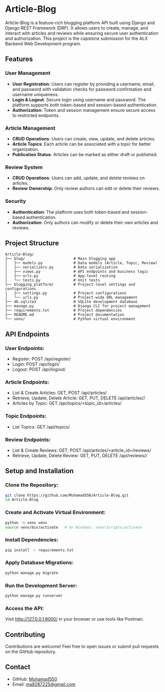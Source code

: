 # Article-Blog

Article-Blog is a feature-rich blogging platform API built using Django and Django REST Framework (DRF). It allows users to create, manage, and interact with articles and reviews while ensuring secure user authentication and authorization. This project is the capstone submission for the ALX Backend Web Development program.

## Features

### User Management
- **User Registration**: Users can register by providing a username, email, and password with validation checks for password confirmation and username uniqueness.
- **Login & Logout**: Secure login using username and password. The platform supports both token-based and session-based authentication.
- **Authorization**: Token and session management ensure secure access to restricted endpoints.

### Article Management
- **CRUD Operations**: Users can create, view, update, and delete articles.
- **Article Topics**: Each article can be associated with a topic for better organization.
- **Publication Status**: Articles can be marked as either draft or published.

### Review System
- **CRUD Operations**: Users can add, update, and delete reviews on articles.
- **Review Ownership**: Only review authors can edit or delete their reviews.

### Security
- **Authentication**: The platform uses both token-based and session-based authentication.
- **Authorization**: Only authors can modify or delete their own articles and reviews.

## Project Structure

```
Article-Blog/
├── blog/                      # Main blogging app
│   ├── models.py              # Data models (Article, Topic, Review)
│   ├── serializers.py         # Data serialization
│   ├── views.py               # API endpoints and business logic
│   ├── urls.py                # App-level routing
│   └── tests.py               # Unit tests
├── blogging_platform/         # Project-level settings and configurations
│   ├── settings.py            # Project configurations
│   └── urls.py                # Project-wide URL management
├── db.sqlite3                 # SQLite development database
├── manage.py                  # Django CLI for project management
├── requirements.txt           # Project dependencies
├── README.md                  # Project documentation
└── venv/                      # Python virtual environment
```

## API Endpoints

### User Endpoints:
- Register: POST /api/register/
- Login: POST /api/login/
- Logout: POST /api/logout/

### Article Endpoints:
- List & Create Articles: GET, POST /api/articles/
- Retrieve, Update, Delete Article: GET, PUT, DELETE /api/articles/<slug>/
- Articles by Topic: GET /api/topics/<topic_id>/articles/

### Topic Endpoints:
- List Topics: GET /api/topics/

### Review Endpoints:
- List & Create Reviews: GET, POST /api/articles/<article_id>/reviews/
- Retrieve, Update, Delete Review: GET, PUT, DELETE /api/reviews/<id>/

## Setup and Installation

### Clone the Repository:
```bash
git clone https://github.com/Muhamad550/Article-Blog.git
cd Article-Blog
```

### Create and Activate Virtual Environment:
```bash
python -m venv venv
source venv/bin/activate   # On Windows: venv\Scripts\activate
```

### Install Dependencies:
```bash
pip install -r requirements.txt
```

### Apply Database Migrations:
```bash
python manage.py migrate
```

### Run the Development Server:
```bash
python manage.py runserver
```

### Access the API: 
Visit http://127.0.0.1:8000/ in your browser or use tools like Postman.

## Contributing
Contributions are welcome! Feel free to open issues or submit pull requests on the GitHub repository.

## Contact
- GitHub: [Muhamad550](https://github.com/Muhamad550)
- Email: ma8287225@gmail.com
